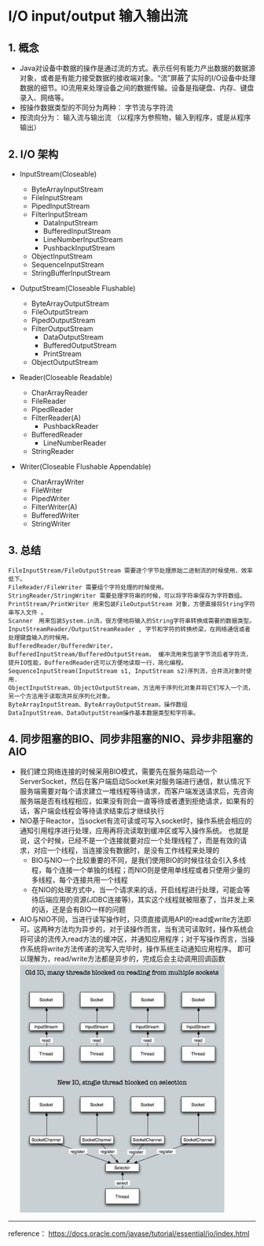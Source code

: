 # I/O input/output 输入输出流

## 1. 概念
* Java对设备中数据的操作是通过流的方式。表示任何有能力产出数据的数据源对象，或者是有能力接受数据的接收端对象。“流”屏蔽了实际的I/O设备中处理数据的细节。IO流用来处理设备之间的数据传输。设备是指硬盘、内存、键盘录入、网络等。
* 按操作数据类型的不同分为两种： 字节流与字符流
* 按流向分为：                输入流与输出流 （以程序为参照物，输入到程序，或是从程序输出）

## 2. I/O 架构
* InputStream(Closeable)
    * ByteArrayInputStream 
    * FileInputStream
    * PipedInputStream
    * FilterInputStream
        * DataInputStream
        * BufferedInputStream
        * LineNumberInputStream
        * PushbackInputStream
    * ObjectInputStream
    * SequenceInputStream
    * StringBufferInputStream
    
* OutputStream(Closeable Flushable)
    * ByteArrayOutputStream 
    * FileOutputStream
    * PipedOutputStream
    * FilterOutputStream
        * DataOutputStream
        * BufferedOutputStream
        * PrintStream
    * ObjectOutputStream

* Reader(Closeable Readable)
    * CharArrayReader
    * FileReader
    * PipedReader
    * FilterReader(A)
        * PushbackReader
    * BufferedReader
        * LineNumberReader
    * StringReader
    
* Writer(Closeable Flushable Appendable)
    * CharArrayWriter
    * FileWriter
    * PipedWriter
    * FilterWriter(A)
    * BufferedWriter
    * StringWriter

## 3. 总结
```text
FileInputStream/FileOutputStream 需要逐个字节处理原始二进制流的时候使用，效率低下。
FileReader/FileWriter 需要组个字符处理的时候使用。
StringReader/StringWriter 需要处理字符串的时候，可以将字符串保存为字符数组。
PrintStream/PrintWriter 用来包装FileOutputStream 对象，方便直接将String字符串写入文件 。
Scanner　用来包装System.in流，很方便地将输入的String字符串转换成需要的数据类型。
InputStreamReader/OutputStreamReader , 字节和字符的转换桥梁，在网络通信或者处理键盘输入的时候用。
BufferedReader/BufferedWriter， BufferedInputStream/BufferedOutputStream， 缓冲流用来包装字节流后者字符流，提升IO性能，BufferedReader还可以方便地读取一行，简化编程。
SequenceInputStream(InputStream s1, InputStream s2)序列流，合并流对象时使用.
ObjectInputStream、ObjectOutputStream，方法用于序列化对象并将它们写入一个流，另一个方法用于读取流并反序列化对象。
ByteArrayInputStream、ByteArrayOutputStream，操作数组
DataInputStream、DataOutputStream操作基本数据类型和字符串。

```

## 4. 同步阻塞的BIO、同步非阻塞的NIO、异步非阻塞的AIO
* 我们建立网络连接的时候采用BIO模式，需要先在服务端启动一个ServerSocket，然后在客户端启动Socket来对服务端进行通信，默认情况下服务端需要对每个请求建立一堆线程等待请求，而客户端发送请求后，先咨询服务端是否有线程相应，如果没有则会一直等待或者遭到拒绝请求，如果有的话，客户端会线程会等待请求结束后才继续执行
* NIO基于Reactor，当socket有流可读或可写入socket时，操作系统会相应的通知引用程序进行处理，应用再将流读取到缓冲区或写入操作系统。  也就是说，这个时候，已经不是一个连接就要对应一个处理线程了，而是有效的请求，对应一个线程，当连接没有数据时，是没有工作线程来处理的
    * BIO与NIO一个比较重要的不同，是我们使用BIO的时候往往会引入多线程，每个连接一个单独的线程；而NIO则是使用单线程或者只使用少量的多线程，每个连接共用一个线程
    * 在NIO的处理方式中，当一个请求来的话，开启线程进行处理，可能会等待后端应用的资源(JDBC连接等)，其实这个线程就被阻塞了，当并发上来的话，还是会有BIO一样的问题
* AIO与NIO不同，当进行读写操作时，只须直接调用API的read或write方法即可。这两种方法均为异步的，对于读操作而言，当有流可读取时，操作系统会将可读的流传入read方法的缓冲区，并通知应用程序；对于写操作而言，当操作系统将write方法传递的流写入完毕时，操作系统主动通知应用程序。  即可以理解为，read/write方法都是异步的，完成后会主动调用回调函数
![替代文字](../../resource/io0.png)
***
reference： https://docs.oracle.com/javase/tutorial/essential/io/index.html
